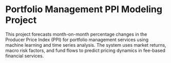 # Portfolio Management PPI Modeling Project

This project forecasts month-on-month percentage changes in the Producer Price Index (PPI) for portfolio management services using machine learning and time series analysis. The system uses market returns, macro risk factors, and fund flows to predict pricing dynamics in fee-based financial services.
